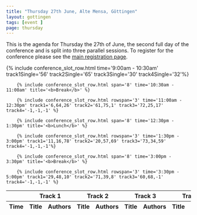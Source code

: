 ```yaml
---
title: "Thursday 27th June, Alte Mensa, Göttingen"
layout: gottingen
tags: [event ]
page: thursday
---
```


This is the agenda for Thursday the 27th of June, the second full day of the conference and is split into three parallel sessions. To register for the conference please see the [main registration page][washington-registration].

<table class="api-table">
  <thead>
    <tr>
      <th></th>
      <th colspan="2">Track 1</th>
      <th colspan="2">Track 2</th>
      <th colspan="2">Track 3</th>
      <th colspan="2">Track 4</th>
     </tr>
    <tr>
      <th>Time</th>
      <th>Title</th>
      <th>Authors</th>
      <th>Title</th>
      <th>Authors</th>
      <th>Title</th>
      <th>Authors</th>
      <th>Title</th>
      <th>Authors</th>
    </tr>
  </thead>
  <tbody>
        {% include conference_slot_row.html time='9:00am - 10:30am' track1Single='56' track2Single='65' track3Single='30' track4Single='32'%}

        {% include conference_slot_row.html span='8' time='10:30am - 11:00am' title='<b>Break</b>' %}

        {% include conference_slot_row.html rowspan='3' time='11:00am - 12:30pm' track1='6,64,26' track2='61,75,1' track3='72,25,17' track4='-1,-1,-1' %} 

        {% include conference_slot_row.html span='8' time='12:30pm - 1:30pm' title='<b>Lunch</b>' %}

        {% include conference_slot_row.html rowspan='3' time='1:30pm - 3:00pm' track1='11,16,78' track2='20,57,69' track3='73,34,59' track4='-1,-1,-1'%}

        {% include conference_slot_row.html span='8' time='3:00pm - 3:30pm' title='<b>Break</b>' %}

        {% include conference_slot_row.html rowspan='3' time='3:30pm - 5:00pm' track1='29,48,10' track2='71,39,8' track3='60,68,-1' track4='-1,-1,-1' %}

  </tbody>
</table>

<!-- Need to find space for:

56 archives
65 Museums


plus 50 mins of lightning talks... 

space for 3 panels on Friday... 


-->

[washington-registration]: https://www.eventbrite.com/e/2018-iiif-conference-in-washington-tickets-44377905510
